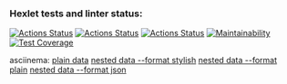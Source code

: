 ### Hexlet tests and linter status:
[![Actions Status](https://github.com/Kemononya/fullstack-javascript-project-lvl2/workflows/eslint-test/badge.svg)](https://github.com/Kemononya/fullstack-javascript-project-lvl2/actions)
[![Actions Status](https://github.com/Kemononya/fullstack-javascript-project-lvl2/workflows/jest-test/badge.svg)](https://github.com/Kemononya/fullstack-javascript-project-lvl2/actions)
[![Actions Status](https://github.com/Kemononya/fullstack-javascript-project-lvl2/workflows/hexlet-check/badge.svg)](https://github.com/Kemononya/fullstack-javascript-project-lvl2/actions)
[![Maintainability](https://api.codeclimate.com/v1/badges/b41577901c2c777e7ecd/maintainability)](https://codeclimate.com/github/Kemononya/fullstack-javascript-project-lvl2/maintainability)
[![Test Coverage](https://api.codeclimate.com/v1/badges/b41577901c2c777e7ecd/test_coverage)](https://codeclimate.com/github/Kemononya/fullstack-javascript-project-lvl2/test_coverage)

asciinema: [plain data](https://asciinema.org/a/HKuNvRDKYtaGqab13G4Y6my49) [nested data --format stylish](https://asciinema.org/a/pEYESrgZId4uL4O0k3cg0vSm6) [nested data --format plain](https://asciinema.org/a/GLZpcslysng3Q6FFUbm2GJnuV) [nested data --format json](https://asciinema.org/a/yIQ1jkSVDqFtvvphcW2cGxIab)